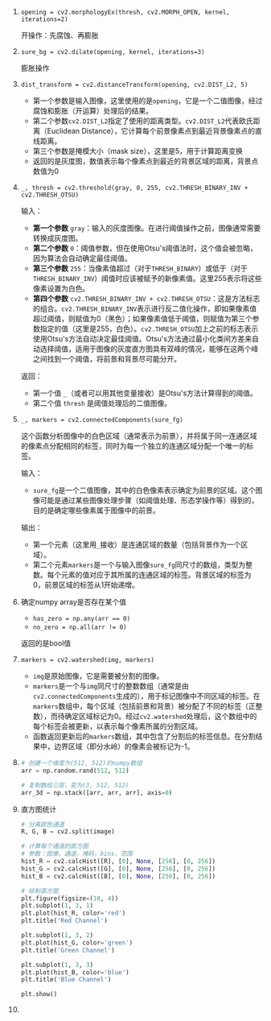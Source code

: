 1. `opening = cv2.morphologyEx(thresh, cv2.MORPH_OPEN, kernel, iterations=2)`

   开操作：先腐蚀、再膨胀

2. `sure_bg = cv2.dilate(opening, kernel, iterations=3)`

   膨胀操作

3. `dist_transform = cv2.distanceTransform(opening, cv2.DIST_L2, 5)`

   - 第一个参数是输入图像，这里使用的是`opening`，它是一个二值图像，经过腐蚀和膨胀（开运算）处理后的结果。
   - 第二个参数`cv2.DIST_L2`指定了使用的距离类型。`cv2.DIST_L2`代表欧氏距离（Euclidean Distance），它计算每个前景像素点到最近背景像素点的直线距离。
   - 第三个参数是掩模大小（mask size），这里是5，用于计算距离变换
   - 返回的是灰度图，数值表示每个像素点到最近的背景区域的距离，背景点数值为0

4. `_, thresh = cv2.threshold(gray, 0, 255, cv2.THRESH_BINARY_INV + cv2.THRESH_OTSU)`

   输入：

   - **第一个参数** `gray`：输入的灰度图像。在进行阈值操作之前，图像通常需要转换成灰度图。
   - **第二个参数** `0`：阈值参数，但在使用Otsu's阈值法时，这个值会被忽略，因为算法会自动确定最佳阈值。
   - **第三个参数** `255`：当像素值超过（对于`THRESH_BINARY`）或低于（对于`THRESH_BINARY_INV`）阈值时应该被赋予的新像素值。这里255表示将这些像素设置为白色。
   - **第四个参数** `cv2.THRESH_BINARY_INV + cv2.THRESH_OTSU`：这是方法标志的组合。`cv2.THRESH_BINARY_INV`表示进行反二值化操作，即如果像素值超过阈值，则赋值为0（黑色）；如果像素值低于阈值，则赋值为第三个参数指定的值（这里是255，白色）。`cv2.THRESH_OTSU`加上之前的标志表示使用Otsu's方法自动决定最佳阈值。Otsu's方法通过最小化类间方差来自动选择阈值，适用于图像的灰度直方图具有双峰的情况，能够在这两个峰之间找到一个阈值，将前景和背景尽可能分开。

   返回：

   - 第一个值 `_`（或者可以用其他变量接收）是Otsu's方法计算得到的阈值。
   - 第二个值 `thresh` 是阈值处理后的二值图像。

5. `_, markers = cv2.connectedComponents(sure_fg)`

   这个函数分析图像中的白色区域（通常表示为前景），并将属于同一连通区域的像素点分配相同的标签，同时为每一个独立的连通区域分配一个唯一的标签。

   输入：

   - `sure_fg`是一个二值图像，其中的白色像素表示确定为前景的区域。这个图像可能是通过某些图像处理步骤（如阈值处理、形态学操作等）得到的，目的是确定哪些像素属于图像中的前景。

   输出：

   - 第一个元素（这里用`_`接收）是连通区域的数量（包括背景作为一个区域）。
   - 第二个元素`markers`是一个与输入图像`sure_fg`同尺寸的数组，类型为整数。每个元素的值对应于其所属的连通区域的标签。背景区域的标签为0，前景区域的标签从1开始递增。

6. 确定numpy array是否存在某个值

   - `has_zero = np.any(arr == 0)`
   - `no_zero = np.all(arr != 0)`

   返回的是bool值

7. `markers = cv2.watershed(img, markers)`

   - `img`是原始图像，它是需要被分割的图像。
   - `markers`是一个与`img`同尺寸的整数数组（通常是由`cv2.connectedComponents`生成的），用于标记图像中不同区域的标签。在`markers`数组中，每个区域（包括前景和背景）被分配了不同的标签（正整数），而待确定区域标记为0。经过`cv2.watershed`处理后，这个数组中的每个标签会被更新，以表示每个像素所属的分割区域。
   - 函数返回更新后的`markers`数组，其中包含了分割后的标签信息。在分割结果中，边界区域（即分水岭）的像素会被标记为-1。

8. ```python
   # 创建一个维度为(512, 512)的numpy数组
   arr = np.random.rand(512, 512)
   
   # 复制数组三层，变为(3, 512, 512)
   arr_3d = np.stack([arr, arr, arr], axis=0)
   ```

9. 直方图统计

   ```python
   # 分离颜色通道
   R, G, B = cv2.split(image)
   
   # 计算每个通道的直方图
   # 参数：图像，通道，掩码，bins，范围
   hist_R = cv2.calcHist([R], [0], None, [256], [0, 256])
   hist_G = cv2.calcHist([G], [0], None, [256], [0, 256])
   hist_B = cv2.calcHist([B], [0], None, [256], [0, 256])
   
   # 绘制直方图
   plt.figure(figsize=(10, 4))
   plt.subplot(1, 3, 1)
   plt.plot(hist_R, color='red')
   plt.title('Red Channel')
   
   plt.subplot(1, 3, 2)
   plt.plot(hist_G, color='green')
   plt.title('Green Channel')
   
   plt.subplot(1, 3, 3)
   plt.plot(hist_B, color='blue')
   plt.title('Blue Channel')
   
   plt.show()
   ```

10. 